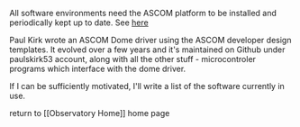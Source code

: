 All software environments need the ASCOM platform to be installed and periodically kept up to date. See [here](https://www.ascom-standards.org/Downloads/ScopeDrivers.htm) 

Paul Kirk wrote an ASCOM Dome driver using the ASCOM developer design templates. It evolved over a few years and it's maintained on Github under paulskirk53 account, along with all the other stuff - microcontroler programs which interface with the dome driver.

If I can be sufficiently motivated, I'll write a list of the software currently in use.







return to [[Observatory Home]] home page
